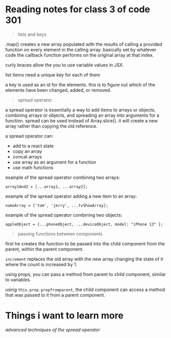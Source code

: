 # Reading notes for class 3 of code 301

> lists and keys

.map() creates a new array populated with the results of calling a provided function on every element in the calling array. basically set by whatever code the callback function performs on the original array at that index.

curly braces allow the you to use variable values in JSX.

list items need a unique key for each of them

a key is used as an id for the elements. this is to figure out which of the elements have been changed, added, or removed.

> spread operator

a spread operator is essentially a way to add items to arrays or objects, combining arrays or objects, and spreading an array into arguments for a function. spread can be used instead of Array.slice(). it will create a new array rather than copying the old reference.

a spread operator can:

- add to a react state
- copy an array
- concat arrays
- use array as an argument for a function
- use math functions

example of the spread operator combining two arrays:

`array1And2 = [...array1, ...array2];`

example of the spread operator adding a new item to an array:

`nameArray = ['tom', 'jerry', ...tvShowArray];`

example of the spread operator combining two objects:

`appleObject = {...phoneObject, ...deviceObject, model: "iPhone 13" };`

> passing functions between components

first he creates the function to be passed into the child component from the parent, within the parent component.

`increment` replaces the old array with the new array changing the state of it where the count is increased by 1.

using props, you can pass a method from parent to child component, similar to variables.

using `this.prop.propfromparent`, the child component can access a method that was passed to it from a parent component.

# Things i want to learn more

*advanced techniques of the spread operator*